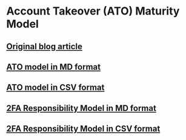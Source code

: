 # Account Takeover (ATO) Maturity Model
## [Original blog article](https://jacobdjwilson.medium.com/account-takeover-ato-maturity-model-6b15c0a16913)
## [ATO model in MD format](https://github.com/jacobdjwilson/ato-maturity-model/blob/main/ato-maturity-model.md)
## [ATO model in CSV format](https://github.com/jacobdjwilson/ato-maturity-model/blob/main/ato-maturity-model.csv)
## [2FA Responsibility Model in MD format](https://github.com/jacobdjwilson/ato-maturity-model/blob/main/2fa-responsibility-model.md)
## [2FA Responsibility Model in CSV format](https://github.com/jacobdjwilson/ato-maturity-model/blob/main/2fa-responsibility-model.csv)
